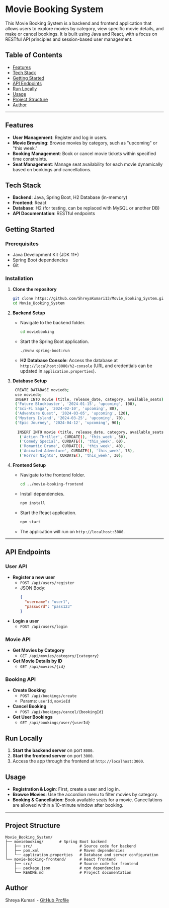 
# Movie Booking System

This Movie Booking System is a backend and frontend application that allows users to explore movies by category, view specific movie details, and make or cancel bookings. It is built using Java and React, with a focus on RESTful API principles and session-based user management.

## Table of Contents
- [Features](#features)
- [Tech Stack](#tech-stack)
- [Getting Started](#getting-started)
- [API Endpoints](#api-endpoints)
- [Run Locally](#run-locally)
- [Usage](#usage)
- [Project Structure](#project-structure)
- [Author](#author)

---

## Features
- **User Management**: Register and log in users.
- **Movie Browsing**: Browse movies by category, such as "upcoming" or "this week."
- **Booking Management**: Book or cancel movie tickets within specified time constraints.
- **Seat Management**: Manage seat availability for each movie dynamically based on bookings and cancellations.

## Tech Stack
- **Backend**: Java, Spring Boot, H2 Database (in-memory)
- **Frontend**: React
- **Database**: H2 (for testing, can be replaced with MySQL or another DB)
- **API Documentation**: RESTful endpoints

## Getting Started

### Prerequisites
- Java Development Kit (JDK 11+)
- Spring Boot dependencies
- Git

### Installation
1. **Clone the repository**
   ```bash
   git clone https://github.com/ShreyaKumari13/Movie_Booking_System.git
   cd Movie_Booking_System
   ```

2. **Backend Setup**
   - Navigate to the backend folder.
     ```bash
     cd moviebooking
     ```
   - Start the Spring Boot application.
     ```bash
     ./mvnw spring-boot:run
     ```
   - **H2 Database Console**:
     Access the database at `http://localhost:8080/h2-console` (URL and credentials can be updated in `application.properties`).
     
3. **Database Setup**
     ```bash
      CREATE DATABASE moviedb;
      use moviedb;
      INSERT INTO movie (title, release_date, category, available_seats) VALUES 
      ('Future Blockbuster', '2024-01-15', 'upcoming', 100),
      ('Sci-Fi Saga', '2024-02-10', 'upcoming', 80),
      ('Adventure Quest', '2024-03-05', 'upcoming', 120),
      ('Mystery Island', '2024-03-25', 'upcoming', 70),
      ('Epic Journey', '2024-04-12', 'upcoming', 90);
         
       INSERT INTO movie (title, release_date, category, available_seats) VALUES 
        ('Action Thriller', CURDATE(), 'this_week', 50),
        ('Comedy Special', CURDATE(), 'this_week', 60),
        ('Romantic Drama', CURDATE(), 'this_week', 40),
        ('Animated Adventure', CURDATE(), 'this_week', 75),
        ('Horror Nights', CURDATE(), 'this_week', 30);
    
     ```

4. **Frontend Setup**
   - Navigate to the frontend folder.
     ```bash
     cd ../movie-booking-frontend
     ```
   - Install dependencies.
     ```bash
     npm install
     ```
   - Start the React application.
     ```bash
     npm start
     ```
   - The application will run on `http://localhost:3000`.

---

## API Endpoints

### User API
- **Register a new user**
  - `POST /api/users/register`
  - JSON Body:
    ```json
    {
      "username": "user1",
      "password": "pass123"
    }
    ```
- **Login a user**
  - `POST /api/users/login`

### Movie API
- **Get Movies by Category**
  - `GET /api/movies/category/{category}`
- **Get Movie Details by ID**
  - `GET /api/movies/{id}`

### Booking API
- **Create Booking**
  - `POST /api/bookings/create`
  - Params: `userId`, `movieId`
- **Cancel Booking**
  - `POST /api/bookings/cancel/{bookingId}`
- **Get User Bookings**
  - `GET /api/bookings/user/{userId}`

## Run Locally

1. **Start the backend server** on port `8080`.
2. **Start the frontend server** on port `3000`.
3. Access the app through the frontend at `http://localhost:3000`.

## Usage
- **Registration & Login**: First, create a user and log in.
- **Browse Movies**: Use the accordion menu to filter movies by category.
- **Booking & Cancellation**: Book available seats for a movie. Cancellations are allowed within a 10-minute window after booking.

---

## Project Structure
```plaintext
Movie_Booking_System/
├── moviebooking/       # Spring Boot backend
│   ├── src/                     # Source code for backend
│   ├── pom.xml                  # Maven dependencies
│   └── application.properties   # Database and server configuration
└── movie-booking-frontend/      # React frontend
    ├── src/                     # Source code for frontend
    ├── package.json             # npm dependencies
    └── README.md                # Project documentation
```

## Author
Shreya Kumari - [GitHub Profile](https://github.com/ShreyaKumari13)
